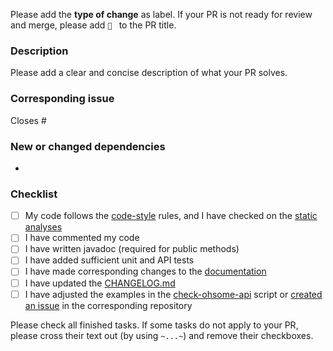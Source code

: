 Please add the **type of change** as label. If your PR is not ready for review and merge, please add `🚧 ` to the PR title.

### Description
Please add a clear and concise description of what your PR solves.

### Corresponding issue
Closes #

### New or changed dependencies
-

### Checklist
- [ ] My code follows the [code-style](https://github.com/GIScience/ohsome-api/blob/master/CONTRIBUTING.md) rules, and I have checked on the [static analyses](https://jenkins.ohsome.org/job/ohsome-api/view/change-requests/)
- [ ] I have commented my code
- [ ] I have written javadoc (required for public methods)
- [ ] I have added sufficient unit and API tests
- [ ] I have made corresponding changes to the [documentation](https://github.com/GIScience/ohsome-api/tree/master/docs)
- [ ] I have updated the [CHANGELOG.md](https://github.com/GIScience/oshdb/blob/master/CHANGELOG.md)
- [ ] I have adjusted the examples in the [check-ohsome-api](https://gitlab.gistools.geog.uni-heidelberg.de/giscience/big-data/ohsome/helpers/check-ohsome-api) script or [created an issue](https://gitlab.gistools.geog.uni-heidelberg.de/giscience/big-data/ohsome/helpers/check-ohsome-api/-/issues/new) in the corresponding repository

Please check all finished tasks. If some tasks do not apply to your PR, please cross their text out (by using `~...~`) and remove their checkboxes.
